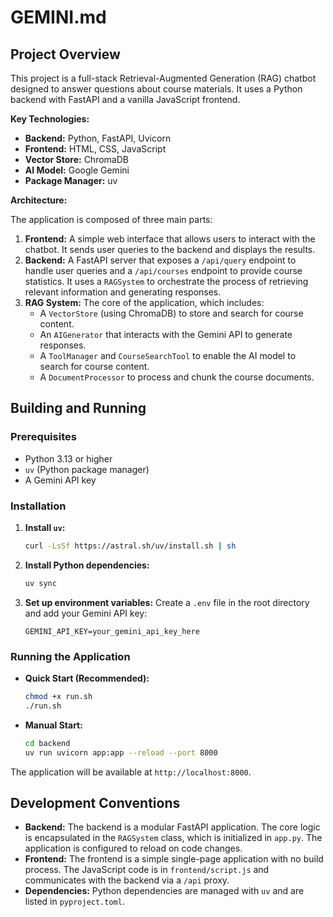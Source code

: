 # GEMINI.md

## Project Overview

This project is a full-stack Retrieval-Augmented Generation (RAG) chatbot designed to answer questions about course materials. It uses a Python backend with FastAPI and a vanilla JavaScript frontend.

**Key Technologies:**

*   **Backend:** Python, FastAPI, Uvicorn
*   **Frontend:** HTML, CSS, JavaScript
*   **Vector Store:** ChromaDB
*   **AI Model:** Google Gemini
*   **Package Manager:** uv

**Architecture:**

The application is composed of three main parts:

1.  **Frontend:** A simple web interface that allows users to interact with the chatbot. It sends user queries to the backend and displays the results.
2.  **Backend:** A FastAPI server that exposes a `/api/query` endpoint to handle user queries and a `/api/courses` endpoint to provide course statistics. It uses a `RAGSystem` to orchestrate the process of retrieving relevant information and generating responses.
3.  **RAG System:** The core of the application, which includes:
    *   A `VectorStore` (using ChromaDB) to store and search for course content.
    *   An `AIGenerator` that interacts with the Gemini API to generate responses.
    *   A `ToolManager` and `CourseSearchTool` to enable the AI model to search for course content.
    *   A `DocumentProcessor` to process and chunk the course documents.

## Building and Running

### Prerequisites

*   Python 3.13 or higher
*   `uv` (Python package manager)
*   A Gemini API key

### Installation

1.  **Install `uv`:**
    ```bash
    curl -LsSf https://astral.sh/uv/install.sh | sh
    ```

2.  **Install Python dependencies:**
    ```bash
    uv sync
    ```

3.  **Set up environment variables:**
    Create a `.env` file in the root directory and add your Gemini API key:
    ```
    GEMINI_API_KEY=your_gemini_api_key_here
    ```

### Running the Application

*   **Quick Start (Recommended):**
    ```bash
    chmod +x run.sh
    ./run.sh
    ```

*   **Manual Start:**
    ```bash
    cd backend
    uv run uvicorn app:app --reload --port 8000
    ```

The application will be available at `http://localhost:8000`.

## Development Conventions

*   **Backend:** The backend is a modular FastAPI application. The core logic is encapsulated in the `RAGSystem` class, which is initialized in `app.py`. The application is configured to reload on code changes.
*   **Frontend:** The frontend is a simple single-page application with no build process. The JavaScript code is in `frontend/script.js` and communicates with the backend via a `/api` proxy.
*   **Dependencies:** Python dependencies are managed with `uv` and are listed in `pyproject.toml`.
